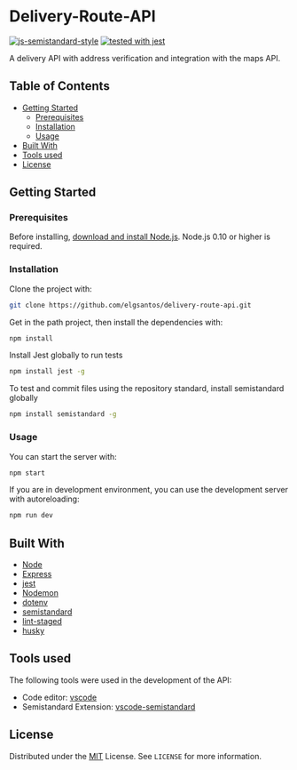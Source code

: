 # Delivery-Route-API
[![js-semistandard-style](https://img.shields.io/badge/code%20style-semistandard-brightgreen.svg?style=flat-square)](https://github.com/standard/semistandard)
[![tested with jest](https://img.shields.io/badge/tested_with-jest-99424f.svg)](https://github.com/facebook/jest)

A delivery API with address verification and integration with the maps API.

## Table of Contents
- [Getting Started](#getting-started)
  * [Prerequisites](#prerequisites)
  * [Installation](#installation)
  * [Usage](#usage)
- [Built With](#built-with)
- [Tools used](#tools-used)
- [License](#license)

## Getting Started

### Prerequisites

Before installing, [download and install Node.js](https://nodejs.org/en/download/).
Node.js 0.10 or higher is required.

### Installation

Clone the project with:

```sh
git clone https://github.com/elgsantos/delivery-route-api.git
```

Get in the path project, then install the dependencies with:

```sh
npm install
```

Install Jest globally to run tests

```sh
npm install jest -g
```

To test and commit files using the repository standard, install semistandard globally

```sh
npm install semistandard -g
```

### Usage

You can start the server with:

```sh
npm start
```

If you are in development environment, you can use the development server with autoreloading:

```sh
npm run dev
```

## Built With

- [Node](https://nodejs.org/en/)
- [Express](https://expressjs.com/pt-br/)
- [jest](https://github.com/facebook/jest)
- [Nodemon](https://nodemon.io/)
- [dotenv](https://www.npmjs.com/package/dotenv)
- [semistandard](https://github.com/standard/semistandard)
- [lint-staged](https://github.com/okonet/lint-staged)
- [husky](https://github.com/typicode/husky)

## Tools used

The following tools were used in the development of the API:

- Code editor: [vscode](https://marketplace.visualstudio.com/vscode)
- Semistandard Extension: [vscode-semistandard](https://marketplace.visualstudio.com/items?itemName=flet.vscode-semistandard)

## License

Distributed under the [MIT](https://choosealicense.com/licenses/mit/) License. See `LICENSE` for more information.